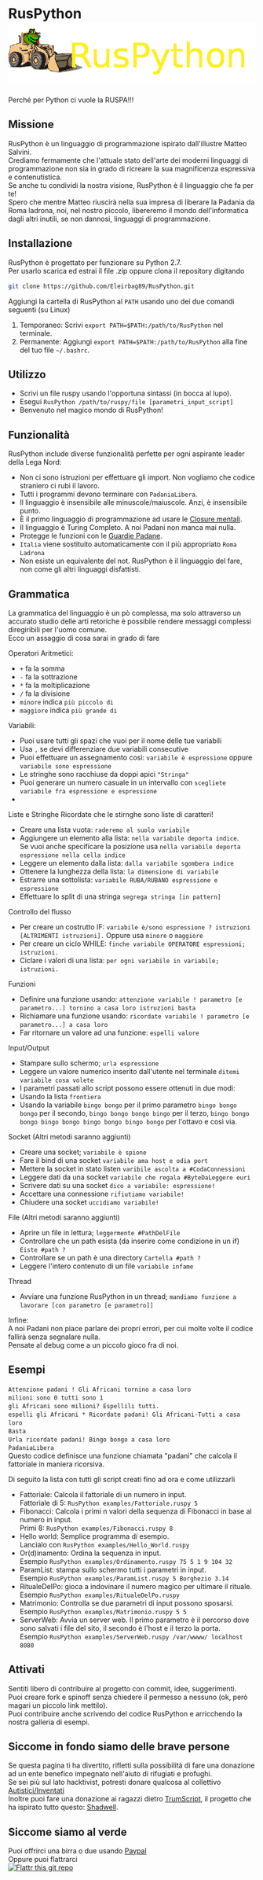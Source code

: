 # RusPython <img src="https://raw.githubusercontent.com/Eleirbag89/RusPython/master/RusPython_logo.png" />
Perché per Python ci vuole la RUSPA!!!

## Missione
RusPython è un linguaggio di programmazione ispirato dall'illustre Matteo Salvini.   
Crediamo fermamente che l'attuale stato dell'arte dei moderni linguaggi di programmazione non sia in grado di ricreare la sua magnificenza espressiva e contenutistica.   
Se anche tu condividi la nostra visione, RusPython è il linguaggio che fa per te!   
Spero che mentre Matteo riuscirà nella sua impresa di liberare la Padania da Roma ladrona, noi, nel nostro piccolo, libereremo il mondo dell'informatica dagli altri inutili, se non dannosi, linguaggi di programmazione.

## Installazione
RusPython è progettato per funzionare su Python 2.7.   
Per usarlo scarica ed estrai il file .zip  oppure clona il repository digitando

```bash
git clone https://github.com/Eleirbag89/RusPython.git
```

Aggiungi la cartella di RusPython al `PATH` usando uno dei due comandi seguenti (su Linux)

1. Temporaneo: Scrivi `export PATH=$PATH:/path/to/RusPython` nel terminale.
2. Permanente: Aggiungi `export PATH=$PATH:/path/to/RusPython` alla fine del tuo file `~/.bashrc`.

## Utilizzo
* Scrivi un file ruspy usando l'opportuna sintassi (in bocca al lupo).
* Esegui `RusPython /path/to/ruspy/file [parametri_input_script]`
* Benvenuto nel magico mondo di RusPython!

## Funzionalità
RusPython include diverse funzionalità perfette per ogni aspirante leader della Lega Nord:
* Non ci sono istruzioni per effettuare gli import. Non vogliamo che codice straniero ci rubi il lavoro.
* Tutti i programmi devono terminare con `PadaniaLibera`.
* Il linguaggio è insensibile alle minuscole/maiuscole. Anzi, è insensibile punto.
* È il primo linguaggio di programmazione ad usare le [Closure mentali](https://en.wikipedia.org/wiki/Closure_%28computer_programming%29).
* Il linguaggio è Turing Completo. A noi Padani non manca mai nulla.
* Protegge le funzioni con le [Guardie Padane](https://en.wikipedia.org/wiki/Guard_%28computer_science%29).
* `Italia` viene sostituito automaticamente con il più appropriato `Roma Ladrona`
* Non esiste un equivalente del not. RusPython è il linguaggio del fare, non come gli altri linguaggi disfattisti.

## Grammatica
La grammatica del linguaggio è un pò complessa, ma solo attraverso un accurato studio delle arti retoriche è possibile rendere messaggi complessi diregiribili per l'uomo comune.   
Ecco un assaggio di cosa sarai in grado di fare

Operatori Aritmetici:
* `+` fa la somma
* `-` fa la sottrazione
* `*` fa la moltiplicazione
* `/` fa la divisione
* `minore` indica `più piccolo di`
* `maggiore` indica `più grande di`

Variabili:
* Puoi usare tutti gli spazi che vuoi per il nome delle tue variabili
* Usa `,` se devi differenziare due variabili consecutive
* Puoi effettuare un assegnamento così: `variabile è espressione` oppure `variabile sono espressione`
* Le stringhe sono racchiuse da doppi apici `"Stringa"`   
* Puoi generare un numero casuale in un intervallo con `scegliete variabile fra espressione e espressione`
* 

Liste e Stringhe
Ricordate che le stirnghe sono liste di caratteri!       
* Creare una lista vuota: `raderemo al suolo variabile`
* Aggiungere un elemento alla lista: `nella variabile deporta indice`.   
Se vuoi anche specificare la posizione usa
`nella variabile deporta espressione nella cella indice`
* Leggere un elemento dalla lista: `dalla variabile sgombera indice`
* Ottenere la lunghezza della lista: `la dimensione di variabile`
* Estrarre una sottolista: `variabile RUBA/RUBANO espressione e espressione`   
* Effettuare lo split di una stringa `segrega stringa [in pattern]`

Controllo del flusso
* Per creare un costrutto IF: `variabile è/sono espressione ? istruzioni [ALTRIMENTI istruzioni].` Oppure usa `minore` o `maggiore`
* Per creare un ciclo WHILE: `finche variabile OPERATORE espressioni; istruzioni.`
* Ciclare i valori di una lista: `per ogni variabile in variabile; istruzioni.`

Funzioni
* Definire una funzione usando: `attenzione variabile ! parametro [e parametro...] tornino a casa loro istruzioni basta`
* Richiamare una funzione usando: `ricordate variabile ! parametro [e parametro...] a casa loro`
* Far ritornare un valore ad una funzione: `espelli valore`

Input/Output
* Stampare sullo schermo; `urla espressione`   
* Leggere un valore numerico inserito dall'utente nel terminale `ditemi variabile cosa volete`
* I parametri passati allo script possono essere ottenuti in due modi:   
* Usando la lista `frontiera`   
* Usando la variabile `bingo bongo` per il primo parametro `bingo bongo bongo` per il secondo, `bingo bongo bongo bingo` per il terzo, `bingo bongo bongo bingo bongo bingo bongo bingo bongo` per l'ottavo e così via.   

Socket (Altri metodi saranno aggiunti)
* Creare una socket; `variabile è spione`   
* Fare il bind di una socket `variabile ama host e odia port`
* Mettere la socket in stato listen `varibile ascolta a #CodaConnessioni`
* Leggere dati da una socket `variabile che regala #ByteDaLeggere euri`   
* Scrivere dati su una socket `dico a variabile: espressione!`   
* Accettare una connessione `rifiutiamo variabile!`  
* Chiudere una socket `uccidiamo variabile!`    

File (Altri metodi saranno aggiunti)
* Aprire un file in lettura; `leggermente #PathDelFile`   
* Controllare che un path esista (da inserire come condizione in un if) `Eiste #path ?`
* Controllare se un path è una directory `Cartella #path ?`
* Leggere l'intero contenuto di un file `variabile infame`    

Thread
* Avviare una funzione RusPython in un thread; `mandiamo funzione a lavorare [con parametro [e parametro]]`   

Infine:   
A noi Padani non piace parlare dei propri errori, per cui molte volte il codice fallirà senza segnalare nulla.   
Pensate al debug come a un piccolo gioco fra di noi.

## Esempi
`Attenzione padani ! Gli Africani tornino a casa loro`   
`milioni sono 0 tutti sono 1`   
`gli Africani sono milioni? Espellili tutti.`    
`espelli gli Africani * Ricordate padani! Gli Africani-Tutti a casa loro`    
`Basta`   
`Urla ricordate padani! Bingo bongo a casa loro`   
`PadaniaLibera`   
Questo codice definisce una funzione chiamata "padani" che calcola il fattoriale in maniera ricorsiva.   

Di seguito la lista con tutti gli script creati fino ad ora e come utilizzarli
* Fattoriale: Calcola il fattoriale di un numero in input.   
Fattoriale di 5: `RusPython examples/Fattoriale.ruspy 5`
* Fibonacci: Calcola i primi n valori della sequenza di Fibonacci in base al numero in input.   
Primi 8: `RusPython examples/Fibonacci.ruspy 8`
* Hello world: Semplice programma di esempio.   
Lancialo con `RusPython examples/Hello_World.ruspy`
* Or(d)inamento: Ordina la sequenza in input.   
Esempio `RusPython examples/Ordinamento.ruspy 75 5 1 9 104 32`
* ParamList: stampa sullo schermo tutti i parametri in input.   
Esempio `RusPython examples/ParamList.ruspy 5 Borghezio 3.14`
* RitualeDelPo: gioca a indovinare il numero magico per ultimare il rituale.   
Esempio `RusPython examples/RitualeDelPo.ruspy`
* Matrimonio: Controlla se due parametri di input possono sposarsi.   
Esempio `RusPython examples/Matrimonio.ruspy 5 5`
* ServerWeb: Avvia un server web. Il primo parametro è il percorso dove sono salvati i file del sito, il secondo è l'host e il terzo la porta.       
Esempio `RusPython examples/ServerWeb.ruspy /var/wwww/ localhost 8080`

## Attivati
Sentiti libero di contribuire al progetto con commit, idee, suggerimenti.   
Puoi creare fork e spinoff senza chiedere il permesso a nessuno (ok, però magari un piccolo link mettilo).   
Puoi contribuire anche scrivendo del codice RusPython e arricchendo la nostra galleria di esempi.

## Siccome in fondo siamo delle brave persone
Se questa pagina ti ha divertito, rifletti sulla possibilità di fare una donazione ad un ente benefico impegnato nell'aiuto di rifugiati e profughi.   
Se sei più sul lato hacktivist, potresti donare qualcosa al collettivo [Autistici/Inventati](http://www.autistici.org/it/donate.html)    
Inoltre puoi fare una donazione ai ragazzi dietro [TrumScript](https://github.com/samshadwell/TrumpScript), il progetto che ha ispirato tutto questo: [Shadwell](https://paypal.me/Shadwell).

## Siccome siamo al verde
Puoi offrirci una birra o due usando [Paypal](https://paypal.me/eleirbag89)    
Oppure puoi flattrarci   
[![Flattr this git repo](http://api.flattr.com/button/flattr-badge-large.png)](https://flattr.com/submit/auto?user_id=eleirbag89&url=https://github.com/Eleirbag89/RusPython&title=RusPython&language=it&tags=github&category=software) 
